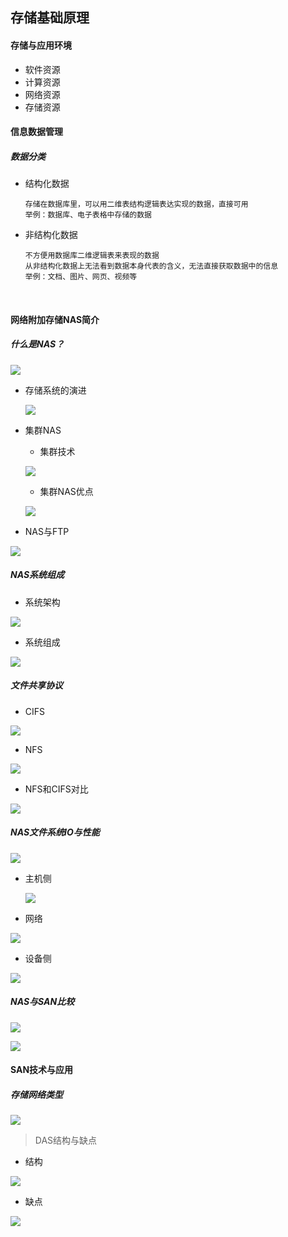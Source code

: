 ## 存储基础原理

#### 存储与应用环境

- 软件资源
- 计算资源
- 网络资源
- 存储资源

#### 信息数据管理

##### 数据分类

- 结构化数据

  ```
  存储在数据库里，可以用二维表结构逻辑表达实现的数据，直接可用
  举例：数据库、电子表格中存储的数据
  ```

- 非结构化数据

  ```
  不方便用数据库二维逻辑表来表现的数据
  从非结构化数据上无法看到数据本身代表的含义，无法直接获取数据中的信息
  举例：文档、图片、网页、视频等
  ```

  ​

#### 网络附加存储NAS简介

##### 什么是NAS？

![](images/NAS.png)

- 存储系统的演进

  ![](images/存储系统演进.png)

- 集群NAS

  - 集群技术

  ![](images/集群.png)

  - 集群NAS优点

  ![](images/集群优点.png)

- NAS与FTP

![](images/NAS与FTP.png)



##### NAS系统组成

- 系统架构

![](images/NAS架构.png)



- 系统组成

![](images/NAS组成.png)

##### 文件共享协议

- CIFS

![](images/CIFS.png)

- NFS

![](images/NFS.png)

- NFS和CIFS对比

![](images/对比.png)

##### NAS文件系统IO与性能

![](images/NAS文件系统IO与性能.png)

- 主机侧

  ![](images/主机侧.png)

- 网络

![](images/网络.png)

- 设备侧

![](images/设备.png)

##### NAS与SAN比较

![](images/NAS与SAN比较.png)

![](images/NAS与SAN比较2.png)

#### SAN技术与应用

##### 存储网络类型

![](images/存储网络类型.png)

> DAS结构与缺点

- 结构

![](images/DAS结构.png)

- 缺点

![](images/DAS缺点.png)